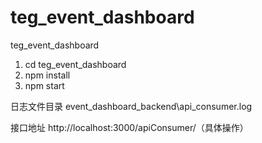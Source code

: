 # teg_event_dashboard
teg_event_dashboard
 1. cd teg_event_dashboard
 2. npm install 
 3. npm start

 日志文件目录 event_dashboard_backend\api_consumer.log

 接口地址 http://localhost:3000/apiConsumer/（具体操作）